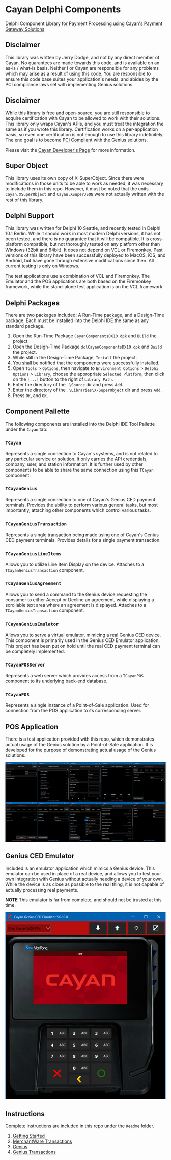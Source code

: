 # Cayan Delphi Components

Delphi Component Library for Payment Processing using [Cayan's Payment Gateway Solutions](http://www.cayan.com)

## Disclaimer

This library was written by Jerry Dodge, and not by any direct member of Cayan. No guarantees are made towards this code, and is available on an as-is / what-is basis. Neither I or Cayan are responsible for any problems which may arise as a result of using this code. You are responsible to ensure this code base suites your application's needs, and abides by the PCI compliance laws set with implementing Genius solutions. 

## Disclaimer

While this library is free and open-source, you are still responsible to acquire certification with Cayan to be allowed to work with their solutions. This library only wraps Cayan's APIs, and you must treat the integration the same as if you wrote this library. Certification works on a per-application basis, so even one certification is not enough to use this library indefinitely. The end goal is to become [PCI Compliant](http://www.onlinetech.com/resources/references/what-is-pci-compliance) with the Genius solutions. 

Please visit the [Cayan Developer's Page](https://cayan.com/developers) for more information.

## Super Object

This library uses its own copy of X-SuperObject. Since there were modifications in those units to be able to work as needed, it was necessary to include them in this repo. However, it must be noted that the units `Cayan.XSuperObject` and `Cayan.XSuperJSON` were not actually written with the rest of this library.

## Delphi Support

This library was written for Delphi 10 Seattle, and recently tested in Delphi 10.1 Berlin. While it should work in most modern Delphi versions, it has not been tested, and there is no guarantee that it will be compatible. It is cross-platform compatible, but not thoroughly tested on any platform other than Windows (32bit and 64bit). It does not depend on VCL or Firemonkey. Past versions of this library have been successfully deployed to MacOS, iOS, and Android, but have gone through extensive modifications since then. All current testing is only on Windows.

The test applications use a combination of VCL and Firemonkey. The Emulator and the POS applications are both based on the Firemonkey framework, while the stand-alone test application is on the VCL framework. 

## Delphi Packages

There are two packages included: A Run-Time package, and a Design-Time package. Each must be installed into the Delphi IDE the same as any standard package.

1. Open the Run-Time Package `CayanComponentsDX10.dpk` and `Build` the project.
2. Open the Design-Time Package `dclCayanComponentsDX10.dpk` and `Build` the project.
3. While still in the Design-Time Package, `Install` the project.
4. You shall be notified that the components were successfully installed.
5. Open `Tools` > `Options`, then navigate to `Environment Options` > `Delphi Options` > `Library`, choose the appropriate `Selected Platform`, then click on the `[...]` button to the right of `Library Path`. 
  1. Enter the directory of the `.\Source` dir and press `Add`. 
  2. Enter the directory of the `.\Libraries\X-SuperObject` dir and press `Add`.
  3. Press `OK`, and `OK`.

## Component Pallette

The following components are installed into the Delphi IDE Tool Pallette under the `Cayan` tab:

### `TCayan`

Represents a single connection to Cayan's systems, and is not related to any particular service or solution. It only carries the API credentials, company, user, and station information. It is further used by other components to be able to share the same connection using this `TCayan` component.

### `TCayanGenius`

Represents a single connection to one of Cayan's Genius CED payment terminals. Provides the ability to perform various general tasks, but most importantly, attaching other components which control various tasks.

### `TCayanGeniusTransaction`

Represents a single transaction being made using one of Cayan's Genius CED payment terminals. Provides details for a single payment transaction.

### `TCayanGeniusLineItems`

Allows you to utilize Line Item Display on the device. Attaches to a `TCayanGeniusTransaction` component. 

### `TCayanGeniusAgreement`

Allows you to send a command to the Genius device requesting the consumer to either Accept or Decline an agreement, while displaying a scrollable text area where an agreement is displayed. Attaches to a `TCayanGeniusTransaction` component. 

### `TCayanGeniusEmulator`

Allows you to serve a virtual emulator, mimicing a real Genius CED device. This component is primarily used in the Genius CED Emulator application. This project has been put on hold until the real CED payment terminal can be completely implemented. 

### `TCayanPOSServer`

Represents a web server which provides access from a `TCayanPOS` component to its underlying back-end database. 

### `TCayanPOS`

Represents a single instance of a Point-of-Sale application. Used for connection from the POS application to its corresponding server. 

## POS Application

There is a test application provided with this repo, which demonstrates actual usage of the Genius solution by a Point-of-Sale application. It is developed for the purpose of demonstrating actual usage of the Genius solutions. 

![POS](./Readme/POS_SS.png?raw=true)

## Genius CED Emulator

Included is an emulator application which mimics a Genius device. This emulator can be used in place of a real device, and allows you to test your own integration with Genius without actually needing a device of your own. While the device is as close as possible to the real thing, it is not capable of actually processing real payments. 

**NOTE** This emulator is far from complete, and should not be trusted at this time. 

![Emulator](./Readme/EmulatorMX915.png?raw=true)

## Instructions

Complete instructions are included in this repo under the `Readme` folder.

1. [Getting Started](./Readme/Chapter%201%20-%20Getting%20Started.md)
2. [MerchantWare Transactions](./Readme/Chapter%202%20-%20MerchantWare%20Transactions.md)
3. [Genius](./Readme/Chapter%203%20-%20Genius.md)
4. [Genius Transactions](./Readme/Chapter%204%20-%20Genius%20Transactions.md)

